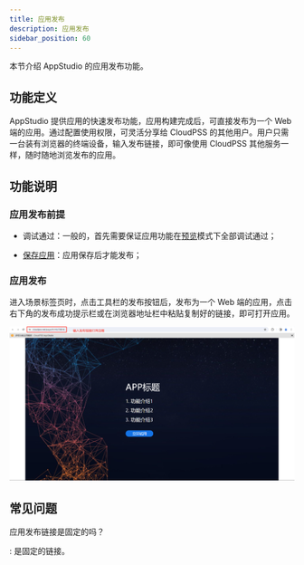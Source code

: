 ```yaml
---
title: 应用发布
description: 应用发布
sidebar_position: 60
---
```


本节介绍 AppStudio 的应用发布功能。

## 功能定义

AppStudio 提供应用的快速发布功能，应用构建完成后，可直接发布为一个 Web 端的应用。通过配置使用权限，可灵活分享给 CloudPSS 的其他用户。用户只需一台装有浏览器的终端设备，输入发布链接，即可像使用 CloudPSS 其他服务一样，随时随地浏览发布的应用。

## 功能说明

### 应用发布前提

- 调试通过：一般的，首先需要保证应用功能在[预览](../pre/index.md)模式下全部调试通过；
  
- [保存应用](../../workbench/toolbar/index.md)：应用保存后才能发布；
  
### 应用发布

进入场景标签页时，点击工具栏的发布按钮后，发布为一个 Web 端的应用，点击右下角的发布成功提示栏或在浏览器地址栏中粘贴复制好的链接，即可打开应用。

![应用发布](./1.png)

## 常见问题

应用发布链接是固定的吗？

:   是固定的链接。
